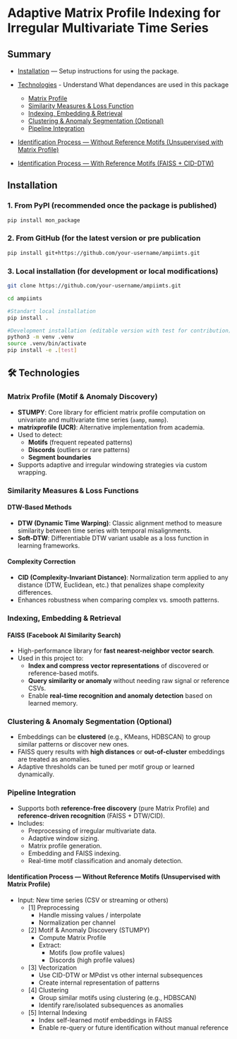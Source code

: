# Adaptive Matrix Profile Indexing for Irregular Multivariate Time Series


## Summary

- [Installation](#installation) — Setup instructions for using the package.

- [Technologies](#Technologies) - Understand What dependances are used in this package  
    - [Matrix Profile](#matrix-profile-motif--anomaly-discovery)
    - [Similarity Measures & Loss Function](#similarity-measures--loss-functions)
    - [Indexing, Embedding & Retrieval](#indexing-embedding--retrieval)
    - [Clustering & Anomaly Segmentation (Optional)](#clustering--anomaly-segmentation-optional)
    - [Pipeline Integration](#pipeline-integration)

- [Identification Process — Without Reference Motifs (Unsupervised with Matrix Profile)](#identification-process--without-reference-motifs-unsupervised-with-matrix-profile)

- [Identification Process — With Reference Motifs (FAISS + CID-DTW)](#identification-process--with-reference-motifs-faiss--cid-dtw)

## Installation

### 1. From PyPI (recommended once the package is published)

```bash
pip install mon_package
```
### 2. From GitHub (for the latest version or pre publication

```bash
pip install git+https://github.com/your-username/ampiimts.git
```

### 3. Local installation (for development or local modifications)

```bash
git clone https://github.com/your-username/ampiimts.git

cd ampiimts

#Standart local installation
pip install .

#Development installation (editable version with test for contribution)
python3 -m venv .venv
source .venv/bin/activate
pip install -e .[test]
```

## 🛠️ Technologies

### Matrix Profile (Motif & Anomaly Discovery)

- **STUMPY**: Core library for efficient matrix profile computation on univariate and multivariate time series (`aamp`, `mammp`).
- **matrixprofile (UCR)**: Alternative implementation from academia.
- Used to detect:
  - **Motifs** (frequent repeated patterns)
  - **Discords** (outliers or rare patterns)
  - **Segment boundaries**
- Supports adaptive and irregular windowing strategies via custom wrapping.

### Similarity Measures & Loss Functions

#### DTW-Based Methods

- **DTW (Dynamic Time Warping)**: Classic alignment method to measure similarity between time series with temporal misalignments.
- **Soft-DTW**: Differentiable DTW variant usable as a loss function in learning frameworks.

#### Complexity Correction

- **CID (Complexity-Invariant Distance)**: Normalization term applied to any distance (DTW, Euclidean, etc.) that penalizes shape complexity differences.
- Enhances robustness when comparing complex vs. smooth patterns.

### Indexing, Embedding & Retrieval

#### FAISS (Facebook AI Similarity Search)

- High-performance library for **fast nearest-neighbor vector search**.
- Used in this project to:
  - **Index and compress vector representations** of discovered or reference-based motifs.
  - **Query similarity or anomaly** without needing raw signal or reference CSVs.
  - Enable **real-time recognition and anomaly detection** based on learned memory.

### Clustering & Anomaly Segmentation (Optional)

- Embeddings can be **clustered** (e.g., KMeans, HDBSCAN) to group similar patterns or discover new ones.
- FAISS query results with **high distances** or **out-of-cluster** embeddings are treated as anomalies.
- Adaptive thresholds can be tuned per motif group or learned dynamically.

### Pipeline Integration

- Supports both **reference-free discovery** (pure Matrix Profile) and **reference-driven recognition** (FAISS + DTW/CID).
- Includes:
  - Preprocessing of irregular multivariate data.
  - Adaptive window sizing.
  - Matrix profile generation.
  - Embedding and FAISS indexing.
  - Real-time motif classification and anomaly detection.

#### Identification Process — Without Reference Motifs (Unsupervised with Matrix Profile)

- Input: New time series (CSV or streaming or others)
  - [1] Preprocessing
    - Handle missing values / interpolate
    - Normalization per channel
  - [2] Motif & Anomaly Discovery (STUMPY)
    - Compute Matrix Profile
    - Extract:
      - Motifs (low profile values)
      - Discords (high profile values)
  - [3] Vectorization 
    - Use CID-DTW or MPdist vs other internal subsequences
    - Create internal representation of patterns
  - [4] Clustering 
    - Group similar motifs using clustering (e.g., HDBSCAN)
    - Identify rare/isolated subsequences as anomalies
  - [5] Internal Indexing 
    - Index self-learned motif embeddings in FAISS
    - Enable re-query or future identification without manual reference
